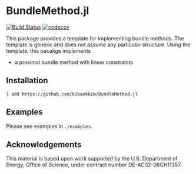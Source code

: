 # BundleMethod.jl
[![Build Status](https://travis-ci.com/kibaekkim/BundleMethod.jl.svg?branch=master)](https://travis-ci.com/kibaekkim/BundleMethod.jl)
[![codecov](https://codecov.io/gh/kibaekkim/BundleMethod.jl/branch/master/graph/badge.svg)](https://codecov.io/gh/kibaekkim/BundleMethod.jl)

This package provides a template for implementing bundle methods.
The template is generic and does not assume any particular structure.
Using the template, this pacakge implements 

- a proximal bundle method with linear constraints

## Installation

```
] add https://github.com/kibaekkim/BundleMethod.jl
```

## Examples

Please see examples in `./examples`.

## Acknowledgements
This material is based upon work supported by the U.S. Department of Energy, Office of Science, under contract number DE-AC02-06CH11357.
